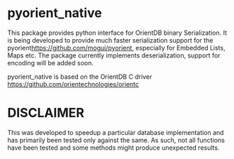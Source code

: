 # pyorient_native
This package provides python interface for OrientDB binary Serialization. It is being developed to provide much faster serialization support for the pyorient<https://github.com/mogui/pyorient>, especially for Embedded Lists, Maps etc. The package currently implements deserialization, support for encoding will be added soon.

pyorient_native is based on the OrientDB C driver <https://github.com/orientechnologies/orientc>

# DISCLAIMER
This was developed to speedup a  particular database implementation and has primarily been tested only against the same. As such, not all functions have been tested and some methods might produce unexpected results.
